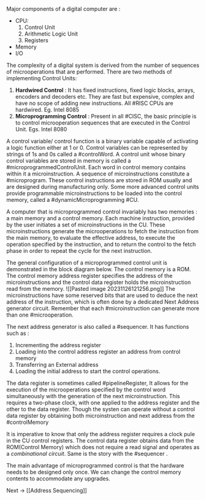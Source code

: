 Major components of a digital computer are :
* CPU: 
	1. Control Unit
	2. Arithmetic Logic Unit
	3. Registers
* Memory
* I/O

The complexity of a digital system is derived from the number of sequences of microoperations that are performed. There are two methods of implementing Control Units:
1. **Hardwired Control** : It has fixed instructions, fixed logic blocks, arrays, encoders and decoders etc. They are fast but expensive, complex and have no scope of adding new instructions. All #RISC CPUs are hardwired. Eg. Intel 8085
2. **Microprogramming Control** : Present in all #CISC, the basic principle is to control microoperation sequences that are executed in the Control Unit. Egs. Intel 8080

A control variable/ control function is a binary variable capable of activating a logic function either at 1 or 0. Control variables can be represented by strings of 1s and 0s called a #controlWord.  A control unit whose binary control variables are stored in memory is called a #microprogrammedControlUnit. Each word in control memory contains within it a microinstruction. A sequence of microinstructions constitute a #microprogram. These control instructions are stored in ROM usually and are designed during manufacturing only. Some more advanced control units provide programmable microinstructions to be loaded into the control memory, called a #dynamicMicroprogramming #CU.

A computer that is microprogrammed control invariably has two memories : a main memory and a control memory. Each machine instruction, provided by the user initiates a set of microinstructions in the CU. These microinstructions generate the microoperations to fetch the instruction from the main memory, to evaluate the effective address, to execute the operation specified by the instruction, and to return the control to the fetch phase in order to repeat the cycle for the next instruction.

The general configuration of a microprogrammed control unit is demonstrated in the block diagram below. The control memory is a ROM. The control memory address register specifies the address of the microinstructions and the control data register holds the microinstruction read from the memory. 
![[Pasted image 20231126121256.png]]
The microinstructions have some reserved bits that are used to deduce the next address of the instruction, which is often done by a dedicated Next Address generator circuit. Remember that each #microinstruction can generate more than one #microoperation.

The next address generator is also called a #sequencer. It has functions such as :
1. Incrementing the address register
2. Loading into the control address register an address from control memory
3. Transferring an External address
4. Loading the initial address to start the control operations.

The data register is sometimes called #pipelineRegister, It allows for the execution of the microoperations specified by the control word simultaneously with the generation of the next microinstruction. This requires a two-phase clock, with one applied to the address register and the other to the data register. Though the systen can operate without a control data register by obtaining both microinstruction and next address from the #controlMemory 

It is imperative to know that only the address register requires a clock pule in the CU control registers. The control data register obtains data from the ROM(Control Memory) which does not require a read signal and operates as a *combinational circuit*. Same is the story with the #sequencer .

The main advantage of microprogrammed control is that the hardware needs to be designed only once. We can change the control memory contents to accommodate any upgrades.

Next → [[Address Sequencing]]
